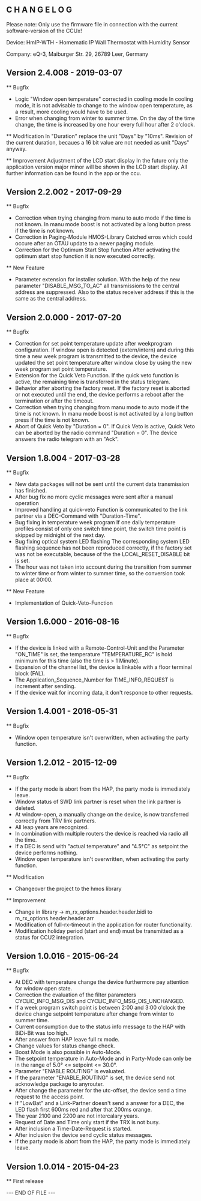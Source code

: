﻿C H A N G E L O G
-----------------

Please note: Only use the firmware file in connection with the current software-version of the CCUx!

Device: HmIP-WTH - Homematic IP Wall Thermostat with Humidity Sensor

Company: eQ-3, Maiburger Str. 29, 26789 Leer, Germany


Version 2.4.008 - 2019-03-07
--------------------------------------------------------------

** Bugfix
   * Logic "Window open temperature" corrected in cooling mode
      In cooling mode, it is not advisable to change to the window open temperature, as
      a result, more cooling would have to be used.
   * Error when changing from winter to summer time.
      On the day of the time change, the time is increased by one hour every full hour
      after 2 o'clock.

** Modification
    In "Duration" replace the unit "Days" by "10ms".
     Revision of the current duration, becaues a 16 bit value are not needed as unit
     "Days" anyway.

** Improvement
    Adjustment of the LCD start display
     In the future only the application version major minor will be shown in the LCD
     start display. All further information can be found in the app or the ccu.


Version 2.2.002 - 2017-09-29
--------------------------------------------------------------

** Bugfix
   * Correction when trying changing from manu to auto mode if the time is not known.
      In manu mode boost is not activated by a long button press if the time is not
      known.
   * Correction in Paging-Module HMOS-Library
      Catched erros which could occure after an OTAU update to a newer paging module.
   * Correction for the Optimum Start Stop function
      After activating the optimum start stop function it is now executed correctly.

** New Feature
   * Parameter extension for installer solution.
      With the help of the new parameter "DISABLE_MSG_TO_AC" all transmissions to the
      central address are suppressed. Also to the status receiver address if this is the
      same as the central address.


Version 2.0.000 - 2017-07-20
--------------------------------------------------------------

** Bugfix
   * Correction for set point temperature update after weekprogram configuration.
      If window open is detected (extern/intern) and during this time a new week program
      is transmitted to the device, the device updated the set point temperature after
      window close by using the new week program set point temperature.
   * Extension for the Quick Veto Function.
      If the quick veto function is active, the remaining time is transferred in the
      status telegram.
   * Behavior after aborting the factory reset.
      If the factory reset is aborted or not executed until the end, the device performs
      a reboot after the termination or after the timeout.
   * Correction when trying changing from manu mode to auto mode if the time is not
     known.
      In manu mode boost is not activated by a long button press if the time is not
      known.
   * Abort of Quick Veto by "Duration = 0".
      If Quick Veto is active, Quick Veto can be aborted by the radio command
      "Duration = 0". The device answers the radio telegram with an "Ack".


Version 1.8.004 - 2017-03-28
--------------------------------------------------------------

** Bugfix
   * New data packages will not be sent until the current data transmission has
     finished.
   * After bug fix no more cyclic messages were sent after a manual operation
   * Improved handling at quick-veto
      Function is communicated to the link partner via a DEC-Command with
      "Duration-Time".
   * Bug fixing in temperature week program
      If one daily temperature profiles consist of only one switch time point, the
      switch time point is skipped by midnight of the next day.
   * Bug fixing optical system LED flashing
      The corresponding system LED flashing sequence has not been reproduced correctly,
      if the factory set was not be executable, because of the the LOCAL_RESET_DISABLE
      bit is set.
   * The hour was not taken into account during the transition from summer to winter
     time or from winter to summer time, so the conversion took place at 00:00.

** New Feature
   * Implementation of Quick-Veto-Function


Version 1.6.000 - 2016-08-16
--------------------------------------------------------------

** Bugfix
   * If the device is linked with a Remote-Control-Unit and the Parameter "ON_TIME" is
     set, the temperature "TEMPERATURE_RC" is hold minimum for this time (also the time
     is > 1 Minute).
   * Expansion of the channel list, the device is linkable with a floor terminal
     block (FAL).
   * The Application_Sequence_Number for TIME_INFO_REQUEST is increment after sending.
   * If the device wait for incoming data, it don't responce to other requests.


Version 1.4.001 - 2016-05-31
--------------------------------------------------------------

** Bugfix
   * Window open temperature isn't overwritten, when activating the party function.


Version 1.2.012 - 2015-12-09
--------------------------------------------------------------

** Bugfix
   * If the party mode is abort from the HAP, the party mode is immediately leave.
   * Window status of SWD link partner is reset when the link partner is deleted.
   * At window-open, a manually change on the device, is now transferred correctly from
     TRV link partners.
   * All leap years are recognized.
   * In combination with multiple routers the device is reached via radio all the time.
   * If a DEC is send with "actual temperature" and "4.5°C" as setpoint the device
     performs nothing.
   * Window open temperature isn't overwritten, when activating the party function.

** Modification
   * Changeover the project to the hmos library

** Improvement
   * Change in library -> m_rx_options.header.header.bidi to
     m_rx_options.header.header.arr
   * Modification of full-rx-timeout in the application for router functionality.
   * Modification holiday period (start and end) must be transmitted as a status for
     CCU2 integration.


Version 1.0.016 - 2015-06-24
--------------------------------------------------------------

** Bugfix
   * At DEC with temperature change the device furthermore pay attention for window open
     state.
   * Correction the evaluation of the filter parameters CYCLIC_INFO_MSG_DIS and 
     CYCLIC_INFO_MSG_DIS_UNCHANGED.
   * If a week program switch point is between 2:00 and 3:00 o'clock the device change
     setpoint temperature after change from winter to summer time.
   * Current consumption due to the status info message to the HAP with BiDi-Bit was too
     high.
   * After answer from HAP leave full rx mode.
   * Change values for status change check.
   * Boost Mode is also possible in Auto-Mode.
   * The setpoint temperature in Auto-Mode and in Party-Mode can only be in the range of
     5.0° <= setpoint <= 30.0°.
   * Parameter "ENABLE ROUTING" is evaluated.
   * If the parameter "ENABLE_ROUTING" is set, the device send not acknowledge package
     to anyrouter.
   * After change the parameter for the utc-offset, the device send a time request to
     the access point.
   * If "LowBat" and a Link-Partner doesn't send a answer for a DEC, the LED flash first
     600ms red and after that 200ms orange.
   * The year 2100 and 2200 are not intercalary years.
   * Request of Date and Time only start if the TRX is not busy.
   * After inclusion a Time-Date-Request is started.
   * After inclusion the device send cyclic status messages.
   * If the party mode is abort from the HAP, the party mode is immediately leave.


Version 1.0.014 - 2015-04-23
--------------------------------------------------------------

** First release


--- END OF FILE ---